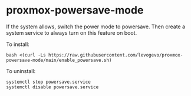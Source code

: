 # proxmox-powersave-mode
If the system allows, switch the power mode to powersave.
Then create a system service to always turn on this feature on boot.

To install:
```
bash <(curl -Ls https://raw.githubusercontent.com/levogevo/proxmox-powersave-mode/main/enable_powersave.sh)
```

To uninstall:
```
systemctl stop powersave.service
systemctl disable powersave.service
```